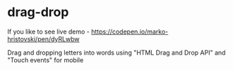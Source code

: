 # drag-drop


If you like to see live demo - https://codepen.io/marko-hristovski/pen/dyRLwbw

Drag and dropping letters into words using "HTML Drag and Drop API" and "Touch events" for mobile
